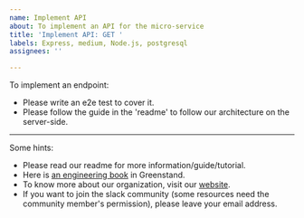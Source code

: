 ```yaml
---
name: Implement API
about: To implement an API for the micro-service
title: 'Implement API: GET '
labels: Express, medium, Node.js, postgresql
assignees: ''

---
```


To implement an endpoint:

* Please write an e2e test to cover it.
* Please follow the guide in the 'readme' to follow our architecture on the server-side.

---

Some hints:

- Please read our readme for more information/guide/tutorial.
- Here is [an engineering book](https://greenstand.gitbook.io/engineering/) in Greenstand.
- To know more about our organization, visit our [website](https://greenstand.org).
- If you want to join the slack community (some resources need the community member's permission), please leave your email address.
